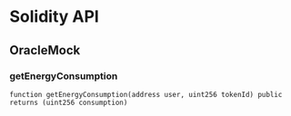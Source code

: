 # Solidity API

## OracleMock

### getEnergyConsumption

```solidity
function getEnergyConsumption(address user, uint256 tokenId) public returns (uint256 consumption)
```

